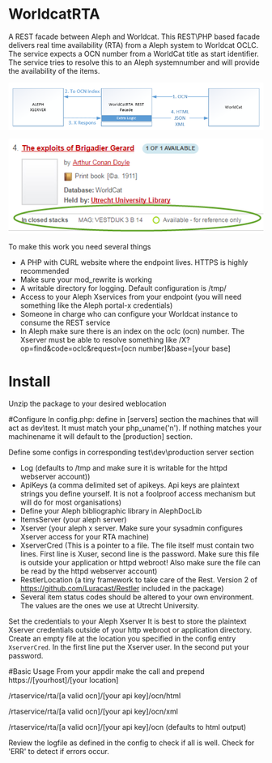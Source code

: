 # WorldcatRTA
A REST facade between Aleph and Worldcat.
This REST\PHP  based facade delivers real time availability (RTA) from a Aleph system to Worldcat OCLC.
The service expects a OCN number from a WorldCat title as start identifier. The service tries to resolve this to an Aleph systemnumber and will provide the availability of the items.

![alt tag](rta.png)

![alt tag](avail.png)

To make this work you need several things
* A PHP with CURL website where the endpoint lives. HTTPS is highly recommended
* Make sure your mod_rewrite is working
* A writable directory for logging. Default configuration is /tmp/
* Access to your Aleph Xservices from your endpoint (you will need something like the Aleph portal-x credentials)
* Someone in charge who can configure your Worldcat instance to consume the REST service
* In Aleph make sure there is an index on the oclc (ocn) number. The Xserver must be able to resolve something like /X?op=find&code=oclc&request=[ocn number]&base=[your base]


# Install
Unzip the package to your desired weblocation

#Configure
In config.php: define in [servers] section the machines that will act as dev\test. It must match your php_uname('n'). If nothing matches your machinename it will default to the [production] section.

Define some configs in corresponding test\dev\production server section
* Log (defaults to /tmp and make sure it is writable for the httpd webserver account))
* ApiKeys (a comma delimited set of apikeys. Api keys are plaintext strings you define yourself. It is not a foolproof access mechanism but will do for most organisations)
* Define your Aleph bibliographic library in AlephDocLib
* ItemsServer (your aleph server)
* Xserver (your aleph x server. Make sure your sysadmin configures Xserver access for your RTA machine)
* XserverCred (This is a pointer to a file. The file itself must contain two lines. First line is Xuser, second line is the password. Make sure this file is outside your application or httpd webroot! Also make sure the file can be read by the httpd webserver account)
* RestlerLocation (a tiny framework to take care of the Rest. Version 2 of https://github.com/Luracast/Restler  included in the package)
* Several item status codes should be altered to your own environment. The values are the ones we use at Utrecht  University.

Set the credentials to your Aleph Xserver
It is best to store the plaintext Xserver credentials outside of your http webroot or application directory. Create an empty file at the location you specified in the config entry `XserverCred`.  In the first line put the Xserver user. In the second put your password.

#Basic Usage
From your appdir make the call and prepend https://[yourhost]/[your location]

/rtaservice/rta/[a valid ocn]/[your api key]/ocn/html

/rtaservice/rta/[a valid ocn]/[your api key]/ocn/xml

/rtaservice/rta/[a valid ocn]/[your api key]/ocn (defaults to html output)

Review the logfile as defined in the config to check if all is well. Check for 'ERR' to detect if errors occur.







